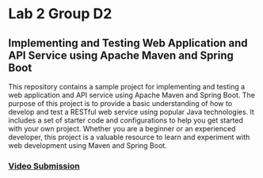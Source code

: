 # Lab 2 Group D2
## Implementing and Testing Web Application and API Service using Apache Maven and Spring Boot
This repository contains a sample project for implementing and testing a web application and API service using Apache Maven and Spring Boot. The purpose of this project is to provide a basic understanding of how to develop and test a RESTful web service using popular Java technologies. It includes a set of starter code and configurations to help you get started with your own project. Whether you are a beginner or an experienced developer, this project is a valuable resource to learn and experiment with web development using Maven and Spring Boot.
### [Video Submission]()
